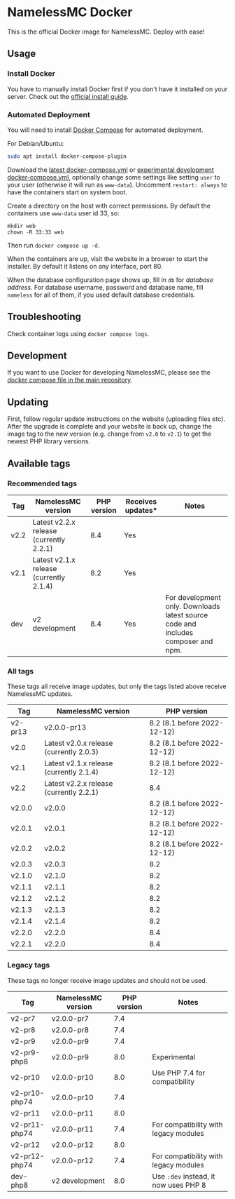 # NamelessMC Docker

This is the official Docker image for NamelessMC. Deploy with ease!

## Usage

### Install Docker

You have to manually install Docker first if you don't have it installed on your server. Check out the [official install guide](https://docs.docker.com/engine/installation).

### Automated Deployment

You will need to install [Docker Compose](https://docs.docker.com/compose/) for automated deployment.

For Debian/Ubuntu:
```bash
sudo apt install docker-compose-plugin
```

Download the [latest docker-compose.yml](https://github.com/NamelessMC/Nameless-Docker/blob/master/docker-compose.yaml) or [experimental development docker-compose.yml](https://github.com/NamelessMC/Nameless-Docker/blob/dev/docker-compose.yaml), optionally change some settings like setting `user` to your user (otherwise it will run as `www-data`). Uncomment `restart: always` to have the containers start on system boot.

Create a directory on the host with correct permissions. By default the containers use `www-data` user id 33, so:
```
mkdir web
chown -R 33:33 web
```

Then run `docker compose up -d`.

When the containers are up, visit the website in a browser to start the installer. By default it listens on any interface, port 80.

When the database configuration page shows up, fill in `db` for *database address*. For database username, password and database name, fill `nameless` for all of them, if you used default database credentials.

## Troubleshooting
Check container logs using `docker compose logs`.

## Development

If you want to use Docker for developing NamelessMC, please see the [docker compose file in the main repository](https://github.com/NamelessMC/Nameless/blob/v2/docker-compose.yaml).

## Updating
First, follow regular update instructions on the website (uploading files etc). After the upgrade is complete and your website is back up, change the image tag to the new version (e.g. change from `v2.0` to `v2.1`) to get the newest PHP library versions.

## Available tags

### Recommended tags

| Tag | NamelessMC version | PHP version | Receives updates\* | Notes
| --- | ------------------ | ----------- | ---------------- | -----
v2.2 | Latest v2.2.x release (currently 2.2.1) | 8.4 | Yes |
v2.1 | Latest v2.1.x release (currently 2.1.4) | 8.2 | Yes |
dev | v2 development | 8.4 | Yes | For development only. Downloads latest source code and includes composer and npm.

### All tags

These tags all receive image updates, but only the tags listed above receive NamelessMC updates.

| Tag | NamelessMC version | PHP version
| --- | ------------------ | -----------
v2-pr13 | v2.0.0-pr13 | 8.2 (8.1 before 2022-12-12)
v2.0 | Latest v2.0.x release (currently 2.0.3) | 8.2 (8.1 before 2022-12-12)
v2.1 | Latest v2.1.x release (currently 2.1.4) | 8.2 (8.1 before 2022-12-12)
v2.2 | Latest v2.2.x release (currently 2.2.1) | 8.4
v2.0.0 | v2.0.0 | 8.2 (8.1 before 2022-12-12)
v2.0.1 | v2.0.1 | 8.2 (8.1 before 2022-12-12)
v2.0.2 | v2.0.2 | 8.2 (8.1 before 2022-12-12)
v2.0.3 | v2.0.3 | 8.2
v2.1.0 | v2.1.0 | 8.2
v2.1.1 | v2.1.1 | 8.2
v2.1.2 | v2.1.2 | 8.2
v2.1.3 | v2.1.3 | 8.2
v2.1.4 | v2.1.4 | 8.2
v2.2.0 | v2.2.0 | 8.4
v2.2.1 | v2.2.0 | 8.4

### Legacy tags

These tags no longer receive image updates and should not be used.

| Tag | NamelessMC version | PHP version | Notes
| --- | ------------------ | ----------- | -----
v2-pr7 | v2.0.0-pr7 | 7.4
v2-pr8 | v2.0.0-pr8 | 7.4
v2-pr9 | v2.0.0-pr9 | 7.4
v2-pr9-php8 | v2.0.0-pr9 | 8.0 | Experimental
v2-pr10 | v2.0.0-pr10 | 8.0 | Use PHP 7.4 for compatibility
v2-pr10-php74 | v2.0.0-pr10 | 7.4
v2-pr11 | v2.0.0-pr11 | 8.0
v2-pr11-php74 | v2.0.0-pr11 | 7.4 | For compatibility with legacy modules
v2-pr12 | v2.0.0-pr12 | 8.0
v2-pr12-php74 | v2.0.0-pr12 | 7.4 | For compatibility with legacy modules
dev-php8 | v2 development | 8.0 | Use `:dev` instead, it now uses PHP 8
